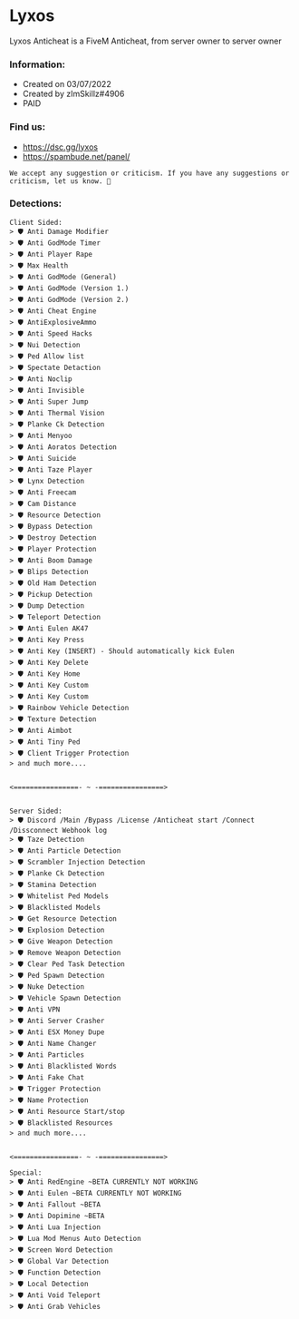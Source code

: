 # Lyxos
Lyxos Anticheat is a FiveM Anticheat, from server owner to server owner

### Information:
- Created on 03/07/2022
- Created by zImSkillz#4906
- PAID

### Find us:
- https://dsc.gg/lyxos
- https://spambude.net/panel/

```We accept any suggestion or criticism. If you have any suggestions or criticism, let us know. 🙏```


### Detections:
```
Client Sided:
> 🛡️ Anti Damage Modifier
> 🛡️ Anti GodMode Timer
> 🛡️ Anti Player Rape
> 🛡️ Max Health
> 🛡️ Anti GodMode (General)
> 🛡️ Anti GodMode (Version 1.)
> 🛡️ Anti GodMode (Version 2.)
> 🛡️ Anti Cheat Engine
> 🛡️ AntiExplosiveAmmo
> 🛡️ Anti Speed Hacks
> 🛡️ Nui Detection
> 🛡️ Ped Allow list
> 🛡️ Spectate Detaction
> 🛡️ Anti Noclip
> 🛡️ Anti Invisible
> 🛡️ Anti Super Jump
> 🛡️ Anti Thermal Vision
> 🛡️ Planke Ck Detection
> 🛡️ Anti Menyoo
> 🛡️ Anti Aoratos Detection 
> 🛡️ Anti Suicide 
> 🛡️ Anti Taze Player
> 🛡️ Lynx Detection
> 🛡️ Anti Freecam
> 🛡️ Cam Distance
> 🛡️ Resource Detection
> 🛡️ Bypass Detection
> 🛡️ Destroy Detection
> 🛡️ Player Protection
> 🛡️ Anti Boom Damage
> 🛡️ Blips Detection
> 🛡️ Old Ham Detection 
> 🛡️ Pickup Detection
> 🛡️ Dump Detection
> 🛡️ Teleport Detection
> 🛡️ Anti Eulen AK47
> 🛡️ Anti Key Press
> 🛡️ Anti Key (INSERT) - Should automatically kick Eulen
> 🛡️ Anti Key Delete
> 🛡️ Anti Key Home
> 🛡️ Anti Key Custom
> 🛡️ Anti Key Custom
> 🛡️ Rainbow Vehicle Detection
> 🛡️ Texture Detection
> 🛡️ Anti Aimbot
> 🛡️ Anti Tiny Ped
> 🛡️ Client Trigger Protection
> and much more....


<================- ~ -================>


Server Sided: 
> 🛡️ Discord /Main /Bypass /License /Anticheat start /Connect /Dissconnect Webhook log
> 🛡️ Taze Detection
> 🛡️ Anti Particle Detection
> 🛡️ Scrambler Injection Detection 
> 🛡️ Planke Ck Detection 
> 🛡️ Stamina Detection 
> 🛡️ Whitelist Ped Models 
> 🛡️ Blacklisted Models 
> 🛡️ Get Resource Detection 
> 🛡️ Explosion Detection
> 🛡️ Give Weapon Detection
> 🛡️ Remove Weapon Detection
> 🛡️ Clear Ped Task Detection
> 🛡️ Ped Spawn Detection
> 🛡️ Nuke Detection
> 🛡️ Vehicle Spawn Detection
> 🛡️ Anti VPN
> 🛡️ Anti Server Crasher
> 🛡️ Anti ESX Money Dupe
> 🛡️ Anti Name Changer
> 🛡️ Anti Particles 
> 🛡️ Anti Blacklisted Words
> 🛡️ Anti Fake Chat
> 🛡️ Trigger Protection 
> 🛡️ Name Protection
> 🛡️ Anti Resource Start/stop
> 🛡️ Blacklisted Resources
> and much more....


<================- ~ -================>

Special:
> 🛡️ Anti RedEngine ~BETA CURRENTLY NOT WORKING
> 🛡️ Anti Eulen ~BETA CURRENTLY NOT WORKING
> 🛡️ Anti Fallout ~BETA
> 🛡️ Anti Dopimine ~BETA
> 🛡️ Anti Lua Injection
> 🛡️ Lua Mod Menus Auto Detection
> 🛡️ Screen Word Detection
> 🛡️ Global Var Detection
> 🛡️ Function Detection
> 🛡️ Local Detection 
> 🛡️ Anti Void Teleport
> 🛡️ Anti Grab Vehicles
```
